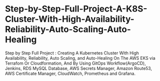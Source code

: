 # Step-by-Step-Full-Project-A-K8S-Cluster-With-High-Availability-Reliability-Auto-Scaling-Auto-Healing
Step by Step Full Project : Creating A Kubernetes Cluster With High Availability, Reliability, Auto Scaling, and Auto-Healing On The AWS EKS via Terrafom Or Cloudformation, And By Using GitOps Workflow(ArgoCD), Jenkins, RDS MySQL Database, AWS Secrets Manager, Amazon Route53, AWS Certificate Manager, CloudWatch, Prometheus and Grafana.
